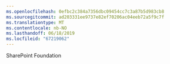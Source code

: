 ```yaml
---
ms.openlocfilehash: 0efbc2c384a7356dbc09454cc7c3a87b5d983cb8
ms.sourcegitcommit: ad203331ee9737e82ef70206ac04eeb72a5f9c7f
ms.translationtype: MT
ms.contentlocale: nb-NO
ms.lasthandoff: 06/18/2019
ms.locfileid: "67219062"
---
```

SharePoint Foundation